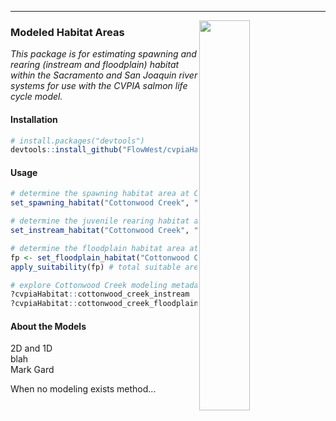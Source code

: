 -----
<img src="cvpia_logo2.png" align="right" width="40%"/>

### Modeled Habitat Areas
*This package is for estimating spawning and rearing (instream and floodplain) habitat within the Sacramento and San Joaquin river systems for use with the CVPIA salmon life cycle model.*

#### Installation   

``` r
# install.packages("devtools")
devtools::install_github("FlowWest/cvpiaHabitat")
```

#### Usage    

``` r
# determine the spawning habitat area at Cottonwood Creek for Fall Run Chinook at 1567 cfs
set_spawning_habitat("Cottonwood Creek", "fr", 1567)

# determine the juvenile rearing habitat area at Cottonwood Creek for Fall Run Chinook at 1567 cfs
set_instream_habitat("Cottonwood Creek", "fr", "juv", 1567)

# determine the floodplain habitat area at Cottonwood Creek for Fall Run Chinook at 6000 cfs
fp <- set_floodplain_habitat("Cottonwood Creek", "fr", 6000) # total area
apply_suitability(fp) # total suitable area

# explore Cottonwood Creek modeling metadata
?cvpiaHabitat::cottonwood_creek_instream
?cvpiaHabitat::cottonwood_creek_floodplain

```

#### About the Models    

2D and 1D  
blah  
Mark Gard  

When no modeling exists method...


